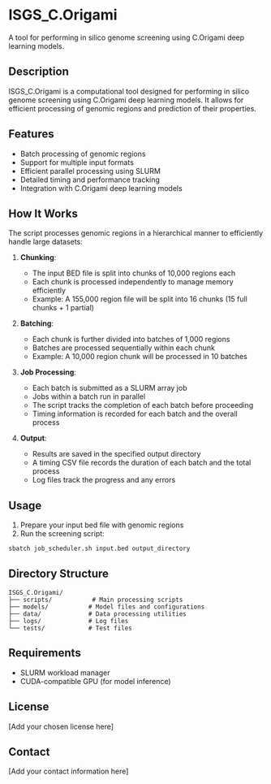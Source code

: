 # ISGS_C.Origami

A tool for performing in silico genome screening using C.Origami deep learning models.

## Description

ISGS_C.Origami is a computational tool designed for performing in silico genome screening using C.Origami deep learning models. It allows for efficient processing of genomic regions and prediction of their properties.

## Features

- Batch processing of genomic regions
- Support for multiple input formats
- Efficient parallel processing using SLURM
- Detailed timing and performance tracking
- Integration with C.Origami deep learning models

## How It Works

The script processes genomic regions in a hierarchical manner to efficiently handle large datasets:

1. **Chunking**:
   - The input BED file is split into chunks of 10,000 regions each
   - Each chunk is processed independently to manage memory efficiently
   - Example: A 155,000 region file will be split into 16 chunks (15 full chunks + 1 partial)

2. **Batching**:
   - Each chunk is further divided into batches of 1,000 regions
   - Batches are processed sequentially within each chunk
   - Example: A 10,000 region chunk will be processed in 10 batches

3. **Job Processing**:
   - Each batch is submitted as a SLURM array job
   - Jobs within a batch run in parallel
   - The script tracks the completion of each batch before proceeding
   - Timing information is recorded for each batch and the overall process

4. **Output**:
   - Results are saved in the specified output directory
   - A timing CSV file records the duration of each batch and the total process
   - Log files track the progress and any errors

## Usage

1. Prepare your input bed file with genomic regions
2. Run the screening script:
```bash
sbatch job_scheduler.sh input.bed output_directory
```

## Directory Structure

```
ISGS_C.Origami/
├── scripts/           # Main processing scripts
├── models/           # Model files and configurations
├── data/             # Data processing utilities
├── logs/             # Log files
└── tests/            # Test files
```

## Requirements

- SLURM workload manager
- CUDA-compatible GPU (for model inference)

## License

[Add your chosen license here]

## Contact

[Add your contact information here] 